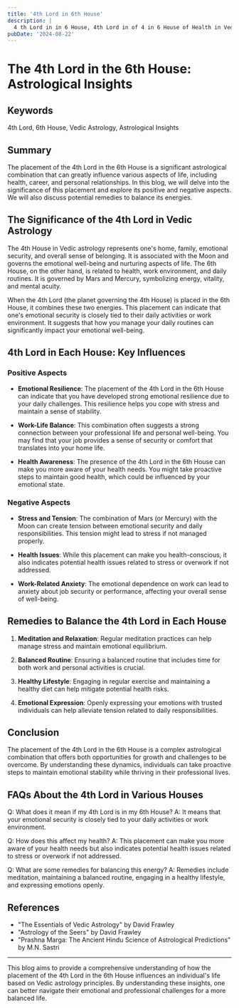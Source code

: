 ```yaml
---
title: '4th Lord in 6th House'
description: |
  4 th Lord in in 6 House, 4th Lord in of 4 in 6 House of Health in Vedic astrology
pubDate: '2024-08-22'
---
```


# The 4th Lord in the 6th House: Astrological Insights

## Keywords
4th Lord, 6th House, Vedic Astrology, Astrological Insights

## Summary
The placement of the 4th Lord in the 6th House is a significant astrological combination that can greatly influence various aspects of life, including health, career, and personal relationships. In this blog, we will delve into the significance of this placement and explore its positive and negative aspects. We will also discuss potential remedies to balance its energies.

## The Significance of the 4th Lord in Vedic Astrology

The 4th House in Vedic astrology represents one's home, family, emotional security, and overall sense of belonging. It is associated with the Moon and governs the emotional well-being and nurturing aspects of life. The 6th House, on the other hand, is related to health, work environment, and daily routines. It is governed by Mars and Mercury, symbolizing energy, vitality, and mental acuity.

When the 4th Lord (the planet governing the 4th House) is placed in the 6th House, it combines these two energies. This placement can indicate that one's emotional security is closely tied to their daily activities or work environment. It suggests that how you manage your daily routines can significantly impact your emotional well-being.

## 4th Lord in Each House: Key Influences

### Positive Aspects

- **Emotional Resilience**: The placement of the 4th Lord in the 6th House can indicate that you have developed strong emotional resilience due to your daily challenges. This resilience helps you cope with stress and maintain a sense of stability.
  
- **Work-Life Balance**: This combination often suggests a strong connection between your professional life and personal well-being. You may find that your job provides a sense of security or comfort that translates into your home life.

- **Health Awareness**: The presence of the 4th Lord in the 6th House can make you more aware of your health needs. You might take proactive steps to maintain good health, which could be influenced by your emotional state.

### Negative Aspects

- **Stress and Tension**: The combination of Mars (or Mercury) with the Moon can create tension between emotional security and daily responsibilities. This tension might lead to stress if not managed properly.

- **Health Issues**: While this placement can make you health-conscious, it also indicates potential health issues related to stress or overwork if not addressed.

- **Work-Related Anxiety**: The emotional dependence on work can lead to anxiety about job security or performance, affecting your overall sense of well-being.

## Remedies to Balance the 4th Lord in Each House

1. **Meditation and Relaxation**: Regular meditation practices can help manage stress and maintain emotional equilibrium.
   
2. **Balanced Routine**: Ensuring a balanced routine that includes time for both work and personal activities is crucial.
   
3. **Healthy Lifestyle**: Engaging in regular exercise and maintaining a healthy diet can help mitigate potential health risks.
   
4. **Emotional Expression**: Openly expressing your emotions with trusted individuals can help alleviate tension related to daily responsibilities.

## Conclusion

The placement of the 4th Lord in the 6th House is a complex astrological combination that offers both opportunities for growth and challenges to be overcome. By understanding these dynamics, individuals can take proactive steps to maintain emotional stability while thriving in their professional lives.

## FAQs About the 4th Lord in Various Houses

Q: What does it mean if my 4th Lord is in my 6th House?
A: It means that your emotional security is closely tied to your daily activities or work environment.

Q: How does this affect my health?
A: This placement can make you more aware of your health needs but also indicates potential health issues related to stress or overwork if not addressed.

Q: What are some remedies for balancing this energy?
A: Remedies include meditation, maintaining a balanced routine, engaging in a healthy lifestyle, and expressing emotions openly.

## References

- "The Essentials of Vedic Astrology" by David Frawley
- "Astrology of the Seers" by David Frawley
- "Prashna Marga: The Ancient Hindu Science of Astrological Predictions" by M.N. Sastri

---

This blog aims to provide a comprehensive understanding of how the placement of the 4th Lord in the 6th House influences an individual's life based on Vedic astrology principles. By understanding these insights, one can better navigate their emotional and professional challenges for a more balanced life.